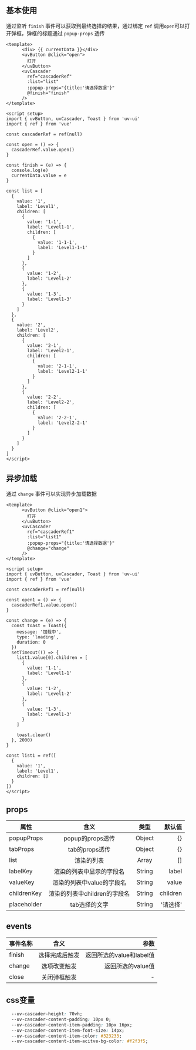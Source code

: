 <script setup>
import useCompStore from '../store/copname.js'
import { onMounted } from 'vue'
const compStore =useCompStore()

onMounted(()=>{
  compStore.updateName('cascader')
})

</script>

## 基本使用

通过监听 `finish` 事件可以获取到最终选择的结果，通过绑定 `ref` 调用`open`可以打开弹框，弹框的标题通过 `popup-props` 透传

```vue
<template>
      <div> {{ currentData }}</div>
      <uvButton @click="open">
        打开
      </uvButton>
      <uvCascader
        ref="cascaderRef"
        :list="list"
        :popup-props="{title:'请选择数据'}"
        @finish="finish"
      />
</template>

<script setup>
import { uvButton, uvCascader, Toast } from 'uv-ui'
import { ref } from 'vue'

const cascaderRef = ref(null)

const open = () => {
  cascaderRef.value.open()
}

const finish = (e) => {
  console.log(e)
  currentData.value = e
}

const list = [
  {
    value: '1',
    label: 'Level1',
    children: [
      {
        value: '1-1',
        label: 'Level1-1',
        children: [
          {
            value: '1-1-1',
            label: 'Level1-1-1'
          }
        ]
      },
      {
        value: '1-2',
        label: 'Level1-2'
      },
      {
        value: '1-3',
        label: 'Level1-3'
      }
    ]
  },
  {
    value: '2',
    label: 'Level2',
    children: [
      {
        value: '2-1',
        label: 'Level2-1',
        children: [
          {
            value: '2-1-1',
            label: 'Level2-1-1'
          }
        ]
      },
      {
        value: '2-2',
        label: 'Level2-2',
        children: [
          {
            value: '2-2-1',
            label: 'Level2-2-1'
          }
        ]
      }
    ]
  }
]
</script>
```

## 异步加载

通过 `change` 事件可以实现异步加载数据

```vue
<template>
      <uvButton @click="open1">
        打开
      </uvButton>
      <uvCascader
        ref="cascaderRef1"
        :list="list1"
        :popup-props="{title:'请选择数据'}"
        @change="change"
      />
</template>

<script setup>
import { uvButton, uvCascader, Toast } from 'uv-ui'
import { ref } from 'vue'

const cascaderRef1 = ref(null)

const open1 = () => {
  cascaderRef1.value.open()
}

const change = (e) => {
  const toast = Toast({
    message: '加载中',
    type: 'loading',
    duration: 0
  })
  setTimeout(() => {
    list1.value[0].children = [
      {
        value: '1-1',
        label: 'Level1-1'
      },
      {
        value: '1-2',
        label: 'Level1-2'
      },
      {
        value: '1-3',
        label: 'Level1-3'
      }
    ]

    toast.clear()
  }, 2000)
}

const list1 = ref([
  {
    value: '1',
    label: 'Level1',
    children: []
  }
])
</script>
```

## props

| 属性        |             含义             |  类型  |   默认值 |
| ----------- | :--------------------------: | :----: | -------: |
| popupProps  |       popup的props透传       | Object |       {} |
| tabProps    |        tab的props透传        | Object |       {} |
| list        |          渲染的列表          | Array  |       [] |
| labelKey    |   渲染的列表中显示的字段名   | String |    label |
| valueKey    |  渲染的列表中value的字段名   | String |    value |
| childrenKey | 渲染的列表中children的字段名 | String | children |
| placeholder |        tab选择的文字         | String | '请选择' |

## events

| 事件名称 |      含义      |                     参数 |
| -------- | :------------: | -----------------------: |
| finish   | 选择完成后触发 | 返回所选的value和label值 |
| change   |  选项改变触发  |        返回所选的value值 |
| close    |  关闭弹框触发  |                        - |

## css变量

```css
  --uv-cascader-height: 70vh;
  --uv-cascader-content-padding: 10px 0;
  --uv-cascader-content-item-padding: 10px 16px;
  --uv-cascader-content-item-font-size: 14px;
  --uv-cascader-content-item-color: #323233;
  --uv-cascader-content-item-acitve-bg-color: #f2f3f5;
```
